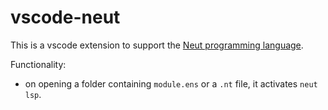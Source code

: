 # vscode-neut

This is a vscode extension to support the [Neut programming language](https://vekatze.github.io/neut/).

Functionality:

- on opening a folder containing `module.ens` or a `.nt` file, it activates `neut lsp`.